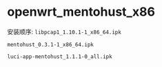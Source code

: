 # openwrt_mentohust_x86

安装顺序:
` libpcap1_1.10.1-1_x86_64.ipk `

` mentohust_0.3.1-1_x86_64.ipk `

` luci-app-mentohust_1.1.1-0_all.ipk `
